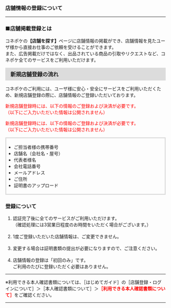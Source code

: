<h3>店舗情報の登録について</h3>
<hr>

<h3>■店舗掲載登録とは</h3>

コネポケの<strong>【店舗を探す】</strong>ページに店舗情報の掲載ができ、店舗情報を見たユーザ様から直接お仕事のご依頼を受けることができます。  
また、広告掲載だけではなく、出品されている商品の引取やリクエストなど、コネポケ全てのサービスをご利用いただけます。

<div style="padding: 7px 15px; margin-top: 15px; margin-bottom: 15px; border: 1px solid #dcdcdc; background-color: #dcdcdc; font-size: 120%">
<strong>新規店舗登録の流れ</strong>
</div>

コネポケのご利用には、ユーザ様に安心・安全にサービスをご利用いただくため、新規店舗登録の際に、店舗情報のご登録いただいております。

<font color="#ff0000">新規店舗登録時には、以下の情報のご登録および決済が必要です。  
（以下にご入力いただいた情報は公開されません）</font>

<font color="#ff0000">新規店舗登録時には、以下の情報のご登録および決済が必要です。<br>
（以下にご入力いただいた情報は公開されません）</font>

<div style="padding: 3px 15px 3px 0px; margin-top: 15px; margin-bottom: 20px; border: 3px solid #dcdcdc;">
<ul>
<li>ご担当者様の携帯番号</li>
<li>店舗名（会社名・屋号）</li>
<li>代表者様名</li>
<li>会社電話番号</li>
<li>メールアドレス</li>
<li>ご住所</li>
<li>証明書のアップロード</li>
</ul>
</div>

<h3>登録について</h3>

<ol>
<li>認証完了後に全てのサービスがご利用いただけます。<br>
（確認処理には3営業日程度のお時間をいただく場合がございます。）</li>
<br>
<li>1度ご登録いただいた店舗情報は、ご変更できません。</li>
<br>
<li>変更する場合は証明書類の提出が必要になりますので、ご注意ください。</li>
<br>
<li>店舗情報の登録は「初回のみ」です。<br>
ご利用のたびに登録いただく必要はありません。</li>
</ol>

<hr>

※利用できる本人確認書類については、［はじめてガイド］の［店舗登録・ログインについて］＞［本人確認書類について］＞<font color="#ff0000"><strong>［利用できる本人確認書類について］</strong></font>をご確認ください。

<hr>